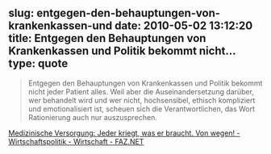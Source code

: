 slug: entgegen-den-behauptungen-von-krankenkassen-und
date: 2010-05-02 13:12:20
title: Entgegen den Behauptungen von Krankenkassen und Politik bekommt nicht...
type: quote
---

> Entgegen den Behauptungen von Krankenkassen und Politik bekommt nicht jeder Patient alles. Weil aber die Auseinandersetzung darüber, wer behandelt wird und wer nicht, hochsensibel, ethisch kompliziert und emotionalisiert ist, scheuen sich die Verantwortlichen, das Wort Rationierung auch nur auszusprechen.

[Medizinische Versorgung: Jeder kriegt, was er braucht. Von wegen! - Wirtschaftspolitik - Wirtschaft - FAZ.NET](http://www.faz.net/s/Rub0E9EEF84AC1E4A389A8DC6C23161FE44/Doc~E911EB12F265347108AC918E6A674C54D~ATpl~Ecommon~Scontent.html)
